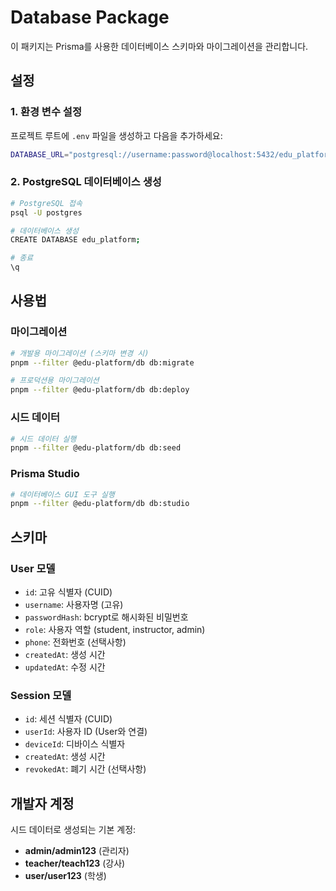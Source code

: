 # Database Package

이 패키지는 Prisma를 사용한 데이터베이스 스키마와 마이그레이션을 관리합니다.

## 설정

### 1. 환경 변수 설정

프로젝트 루트에 `.env` 파일을 생성하고 다음을 추가하세요:

```bash
DATABASE_URL="postgresql://username:password@localhost:5432/edu_platform?schema=public"
```

### 2. PostgreSQL 데이터베이스 생성

```bash
# PostgreSQL 접속
psql -U postgres

# 데이터베이스 생성
CREATE DATABASE edu_platform;

# 종료
\q
```

## 사용법

### 마이그레이션

```bash
# 개발용 마이그레이션 (스키마 변경 시)
pnpm --filter @edu-platform/db db:migrate

# 프로덕션용 마이그레이션
pnpm --filter @edu-platform/db db:deploy
```

### 시드 데이터

```bash
# 시드 데이터 실행
pnpm --filter @edu-platform/db db:seed
```

### Prisma Studio

```bash
# 데이터베이스 GUI 도구 실행
pnpm --filter @edu-platform/db db:studio
```

## 스키마

### User 모델
- `id`: 고유 식별자 (CUID)
- `username`: 사용자명 (고유)
- `passwordHash`: bcrypt로 해시화된 비밀번호
- `role`: 사용자 역할 (student, instructor, admin)
- `phone`: 전화번호 (선택사항)
- `createdAt`: 생성 시간
- `updatedAt`: 수정 시간

### Session 모델
- `id`: 세션 식별자 (CUID)
- `userId`: 사용자 ID (User와 연결)
- `deviceId`: 디바이스 식별자
- `createdAt`: 생성 시간
- `revokedAt`: 폐기 시간 (선택사항)

## 개발자 계정

시드 데이터로 생성되는 기본 계정:

- **admin/admin123** (관리자)
- **teacher/teach123** (강사)
- **user/user123** (학생)
